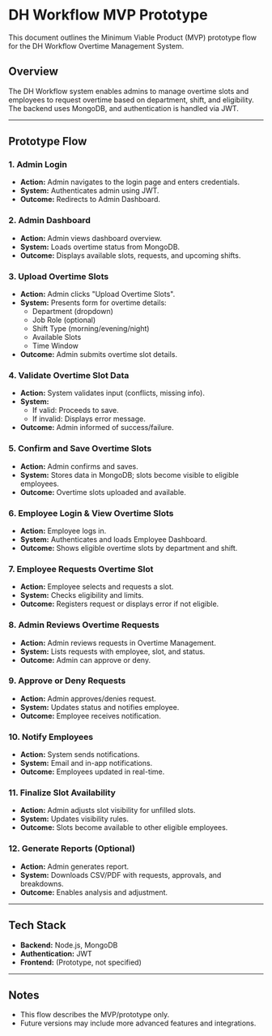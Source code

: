 # DH Workflow MVP Prototype

This document outlines the Minimum Viable Product (MVP) prototype flow for the DH Workflow Overtime Management System.

## Overview

The DH Workflow system enables admins to manage overtime slots and employees to request overtime based on department, shift, and eligibility. The backend uses MongoDB, and authentication is handled via JWT.

---

## Prototype Flow

### 1. Admin Login

- **Action:** Admin navigates to the login page and enters credentials.
- **System:** Authenticates admin using JWT.
- **Outcome:** Redirects to Admin Dashboard.

### 2. Admin Dashboard

- **Action:** Admin views dashboard overview.
- **System:** Loads overtime status from MongoDB.
- **Outcome:** Displays available slots, requests, and upcoming shifts.

### 3. Upload Overtime Slots

- **Action:** Admin clicks "Upload Overtime Slots".
- **System:** Presents form for overtime details:
  - Department (dropdown)
  - Job Role (optional)
  - Shift Type (morning/evening/night)
  - Available Slots
  - Time Window
- **Outcome:** Admin submits overtime slot details.

### 4. Validate Overtime Slot Data

- **Action:** System validates input (conflicts, missing info).
- **System:**
  - If valid: Proceeds to save.
  - If invalid: Displays error message.
- **Outcome:** Admin informed of success/failure.

### 5. Confirm and Save Overtime Slots

- **Action:** Admin confirms and saves.
- **System:** Stores data in MongoDB; slots become visible to eligible employees.
- **Outcome:** Overtime slots uploaded and available.

### 6. Employee Login & View Overtime Slots

- **Action:** Employee logs in.
- **System:** Authenticates and loads Employee Dashboard.
- **Outcome:** Shows eligible overtime slots by department and shift.

### 7. Employee Requests Overtime Slot

- **Action:** Employee selects and requests a slot.
- **System:** Checks eligibility and limits.
- **Outcome:** Registers request or displays error if not eligible.

### 8. Admin Reviews Overtime Requests

- **Action:** Admin reviews requests in Overtime Management.
- **System:** Lists requests with employee, slot, and status.
- **Outcome:** Admin can approve or deny.

### 9. Approve or Deny Requests

- **Action:** Admin approves/denies request.
- **System:** Updates status and notifies employee.
- **Outcome:** Employee receives notification.

### 10. Notify Employees

- **Action:** System sends notifications.
- **System:** Email and in-app notifications.
- **Outcome:** Employees updated in real-time.

### 11. Finalize Slot Availability

- **Action:** Admin adjusts slot visibility for unfilled slots.
- **System:** Updates visibility rules.
- **Outcome:** Slots become available to other eligible employees.

### 12. Generate Reports (Optional)

- **Action:** Admin generates report.
- **System:** Downloads CSV/PDF with requests, approvals, and breakdowns.
- **Outcome:** Enables analysis and adjustment.

---

## Tech Stack

- **Backend:** Node.js, MongoDB
- **Authentication:** JWT
- **Frontend:** (Prototype, not specified)

---

## Notes

- This flow describes the MVP/prototype only.
- Future versions may include more advanced features and integrations.
